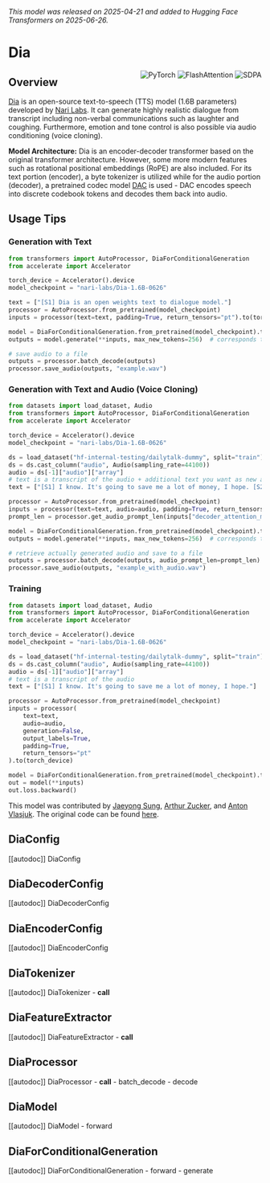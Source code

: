 <!--Copyright 2025 The HuggingFace Team. All rights reserved.

Licensed under the Apache License, Version 2.0 (the "License"); you may not use this file except in compliance with
the License. You may obtain a copy of the License at

http://www.apache.org/licenses/LICENSE-2.0

Unless required by applicable law or agreed to in writing, software distributed under the License is distributed on
an "AS IS" BASIS, WITHOUT WARRANTIES OR CONDITIONS OF ANY KIND, either express or implied. See the License for the
specific language governing permissions and limitations under the License.

⚠️ Note that this file is in Markdown but contain specific syntax for our doc-builder (similar to MDX) that may not be
rendered properly in your Markdown viewer.

-->
*This model was released on 2025-04-21 and added to Hugging Face Transformers on 2025-06-26.*

# Dia

<div style="float: right;">
    <div class="flex flex-wrap space-x-1">
        <img alt="PyTorch" src="https://img.shields.io/badge/PyTorch-DE3412?style=flat&logo=pytorch&logoColor=white">
        <img alt="FlashAttention" src="https://img.shields.io/badge/%E2%9A%A1%EF%B8%8E%20FlashAttention-eae0c8?style=flat">
        <img alt="SDPA" src="https://img.shields.io/badge/SDPA-DE3412?style=flat&logo=pytorch&logoColor=white">
    </div>
</div>

## Overview

[Dia](https://github.com/nari-labs/dia) is an open-source text-to-speech (TTS) model (1.6B parameters) developed by [Nari Labs](https://huggingface.co/nari-labs).
It can generate highly realistic dialogue from transcript including non-verbal communications such as laughter and coughing.
Furthermore, emotion and tone control is also possible via audio conditioning (voice cloning).

**Model Architecture:**
Dia is an encoder-decoder transformer based on the original transformer architecture. However, some more modern features such as
rotational positional embeddings (RoPE) are also included. For its text portion (encoder), a byte tokenizer is utilized while
for the audio portion (decoder), a pretrained codec model [DAC](./dac) is used - DAC encodes speech into discrete codebook
tokens and decodes them back into audio.

## Usage Tips

### Generation with Text

```python
from transformers import AutoProcessor, DiaForConditionalGeneration
from accelerate import Accelerator

torch_device = Accelerator().device
model_checkpoint = "nari-labs/Dia-1.6B-0626"

text = ["[S1] Dia is an open weights text to dialogue model."]
processor = AutoProcessor.from_pretrained(model_checkpoint)
inputs = processor(text=text, padding=True, return_tensors="pt").to(torch_device)

model = DiaForConditionalGeneration.from_pretrained(model_checkpoint).to(torch_device)
outputs = model.generate(**inputs, max_new_tokens=256)  # corresponds to around ~2s

# save audio to a file
outputs = processor.batch_decode(outputs)
processor.save_audio(outputs, "example.wav")

```

### Generation with Text and Audio (Voice Cloning)

```python
from datasets import load_dataset, Audio
from transformers import AutoProcessor, DiaForConditionalGeneration
from accelerate import Accelerator

torch_device = Accelerator().device
model_checkpoint = "nari-labs/Dia-1.6B-0626"

ds = load_dataset("hf-internal-testing/dailytalk-dummy", split="train")
ds = ds.cast_column("audio", Audio(sampling_rate=44100))
audio = ds[-1]["audio"]["array"]
# text is a transcript of the audio + additional text you want as new audio
text = ["[S1] I know. It's going to save me a lot of money, I hope. [S2] I sure hope so for you."]

processor = AutoProcessor.from_pretrained(model_checkpoint)
inputs = processor(text=text, audio=audio, padding=True, return_tensors="pt").to(torch_device)
prompt_len = processor.get_audio_prompt_len(inputs["decoder_attention_mask"])

model = DiaForConditionalGeneration.from_pretrained(model_checkpoint).to(torch_device)
outputs = model.generate(**inputs, max_new_tokens=256)  # corresponds to around ~2s

# retrieve actually generated audio and save to a file
outputs = processor.batch_decode(outputs, audio_prompt_len=prompt_len)
processor.save_audio(outputs, "example_with_audio.wav")
```

### Training

```python
from datasets import load_dataset, Audio
from transformers import AutoProcessor, DiaForConditionalGeneration
from accelerate import Accelerator

torch_device = Accelerator().device
model_checkpoint = "nari-labs/Dia-1.6B-0626"

ds = load_dataset("hf-internal-testing/dailytalk-dummy", split="train")
ds = ds.cast_column("audio", Audio(sampling_rate=44100))
audio = ds[-1]["audio"]["array"]
# text is a transcript of the audio
text = ["[S1] I know. It's going to save me a lot of money, I hope."]

processor = AutoProcessor.from_pretrained(model_checkpoint)
inputs = processor(
    text=text,
    audio=audio,
    generation=False,
    output_labels=True,
    padding=True,
    return_tensors="pt"
).to(torch_device)

model = DiaForConditionalGeneration.from_pretrained(model_checkpoint).to(torch_device)
out = model(**inputs)
out.loss.backward()
```

This model was contributed by [Jaeyong Sung](https://huggingface.co/buttercrab), [Arthur Zucker](https://huggingface.co/ArthurZ),
and [Anton Vlasjuk](https://huggingface.co/AntonV). The original code can be found [here](https://github.com/nari-labs/dia/).

## DiaConfig

[[autodoc]] DiaConfig

## DiaDecoderConfig

[[autodoc]] DiaDecoderConfig

## DiaEncoderConfig

[[autodoc]] DiaEncoderConfig

## DiaTokenizer

[[autodoc]] DiaTokenizer
    - __call__

## DiaFeatureExtractor

[[autodoc]] DiaFeatureExtractor
    - __call__

## DiaProcessor

[[autodoc]] DiaProcessor
    - __call__
    - batch_decode
    - decode

## DiaModel

[[autodoc]] DiaModel
    - forward

## DiaForConditionalGeneration

[[autodoc]] DiaForConditionalGeneration
    - forward
    - generate
